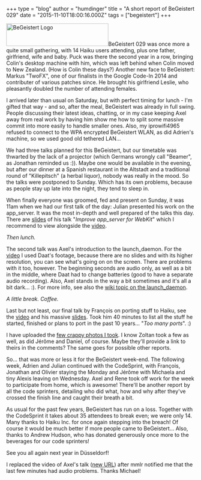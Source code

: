 +++
type = "blog"
author = "humdinger"
title = "A short report of BeGeistert 029"
date = "2015-11-10T18:00:16.000Z"
tags = ["begeistert"]
+++

<span class="inline right"><img src="/files/screenshots/begeistert-logo.png" alt="BeGeistert Logo" title="BeGeistert Logo" class="image image-_original " width="272" height="60" /></span>BeGeistert 029 was once more a quite small gathering, with 14 Haiku users attending, plus one father, girlfriend, wife and baby.
Puck was there the second year in a row, bringing Colin's desktop machine with him, which was left behind when Colin moved to New Zealand. (How is Colin these days?) Another new face to BeGeistert: Markus "TwoFX", one of our finalists in the Google Code-In 2014 and contributer of various patches since. He brought his girlfriend Leslie, who pleasantly doubled the number of attending females.
<!--more-->
I arrived later than usual on Saturday, but with perfect timing for lunch - I'm gifted that way - and so, after the meal, BeGeistert was already in full swing. People discussing their latest ideas, chatting, or in my case keeping Axel away from real work by having him show me how to split some massive commit into more easily to handle smaller ones. Also, my iprowifi4965 refused to connect to the WPA encrypted BeGeistert WLAN, as did Adrien's machine, so we used good old tethered LAN...

We had three talks planned for this BeGeistert, but our timetable was thwarted by the lack of a projector (which Germans wrongly call "Beamer", as Jonathan reminded us :)). Maybe one would be available in the evening, but after our dinner at a Spanish restaurant in the Altstadt and a traditional round of "Killepitsch" (a herbal liquor), nobody was really in the mood. So the talks were postponed to Sunday.
Which has its own problems, because as people stay up late into the night, they tend to sleep in.

When finally everyone was groomed, fed and present on Sunday, it was 11am when we had our first talk of the day: Julian presented his work on the app_server. It was the most in-depth and well prepared of the talks this day. There are <a href="/files/bg_app_server.pdf">slides</a> of his talk "<em>Improve app_server for WebKit</em>" which I recommend to view alongside the <a href="https://youtu.be/MMpEwE96fHg">video</a>.

<em>Then lunch.</em>

The second talk was Axel's introduction to the launch_daemon. For the <a href="https://youtu.be/Mu6KPyGy5NM">video</a> I used Daat's footage, because there are no slides and with its higher resolution, you can see what's going on on the screen. There are problems with it too, however. The beginning seconds are audio only, as well as a bit in the middle, where Daat had to change batteries (good to have a separate audio recording). Also, Axel stands in the way a bit sometimes and it's all a bit dark... :).
For more info, see also the <a href="https://dev.haiku-os.org/wiki/LaunchDaemon">wiki topic on the launch_daemon</a>.

<em>A little break. Coffee.</em>

Last but not least, our final talk by François on porting stuff to Haiku, see the <a href="https://youtu.be/fg9ZrtHdzHk">video</a> and his massive <a href="/files/BG029_FR_TooManyPorts.pdf">slides</a>. Took him 40 minutes to list all the stuff he started, finished or plans to port in the past 10 years... "<em>Too many ports</em>". :)

I have uploaded the <a href="https://goo.gl/photos/8f1kpHFHESkttqfo9">few crappy photos I took</a>. I know Zoltan took a few as well, as did Jérôme and Daniel, of course. Maybe they'll provide a link to theirs in the comments? The same goes for possible other reports.

So... that was more or less it for the BeGeistert week-end. The following week, Adrien and Julian continued with the CodeSprint, with François, Jonathan and Olivier staying the Monday and Jérôme with Michaela and tiny Alexis leaving on Wednesday. Axel and Rene took off work for the week to participate from home, which is awesome!
There'll be another report by all the code sprinters, detailing who did what, how and why after they've crossed the finish line and caught their breath a bit.

As usual for the past few years, BeGeistert has run on a loss. Together with the CodeSprint it takes about 35 attendees to break even; we were only 14. Many thanks to Haiku Inc. for once again stepping into the breach! Of course it would be much better if more people came to BeGeistert...
Also, thanks to Andrew Hudson, who has donated generously once more to the beverages for our code sprinters!

See you all again next year in Düsseldorf!

<div class="alert alert-info">I replaced the video of Axel's talk (<a href="https://youtu.be/Mu6KPyGy5NM">new URL</a>) after mmlr notified me that the last few minutes had audio problems. Thanks Michael!</div>